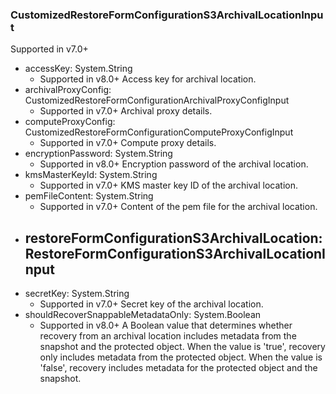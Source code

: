 ### CustomizedRestoreFormConfigurationS3ArchivalLocationInput
Supported in v7.0+

- accessKey: System.String
  - Supported in v8.0+
      Access key for archival location.
- archivalProxyConfig: CustomizedRestoreFormConfigurationArchivalProxyConfigInput
  - Supported in v7.0+
      Archival proxy details.
- computeProxyConfig: CustomizedRestoreFormConfigurationComputeProxyConfigInput
  - Supported in v7.0+
      Compute proxy details.
- encryptionPassword: System.String
  - Supported in v8.0+
      Encryption password of the archival location.
- kmsMasterKeyId: System.String
  - Supported in v7.0+
      KMS master key ID of the archival location.
- pemFileContent: System.String
  - Supported in v7.0+
      Content of the pem file for the archival location.
- restoreFormConfigurationS3ArchivalLocation: RestoreFormConfigurationS3ArchivalLocationInput
  - 
- secretKey: System.String
  - Supported in v7.0+
      Secret key of the archival location.
- shouldRecoverSnappableMetadataOnly: System.Boolean
  - Supported in v8.0+
      A Boolean value that determines whether recovery from an archival location includes metadata from the snapshot and the protected object. When the value is 'true', recovery only includes metadata from the protected object. When the value is 'false', recovery includes metadata for the protected object and the snapshot.
